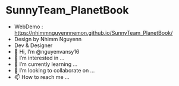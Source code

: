 # SunnyTeam_PlanetBook
- WebDemo : https://nhimmnguyennnemon.github.io/SunnyTeam_PlanetBook/
- Design by Nhimm Nguyenn
- Dev & Designer
- 👋 Hi, I’m @nguyenvansy16
- 👀 I’m interested in ...
- 🌱 I’m currently learning ...
- 💞️ I’m looking to collaborate on ...
- 📫 How to reach me ...

<!---
nguyenvansy16/nguyenvansy16 is a ✨ special ✨ repository because its `README.md` (this file) appears on your GitHub profile.
You can click the Preview link to take a look at your changes.
--->
